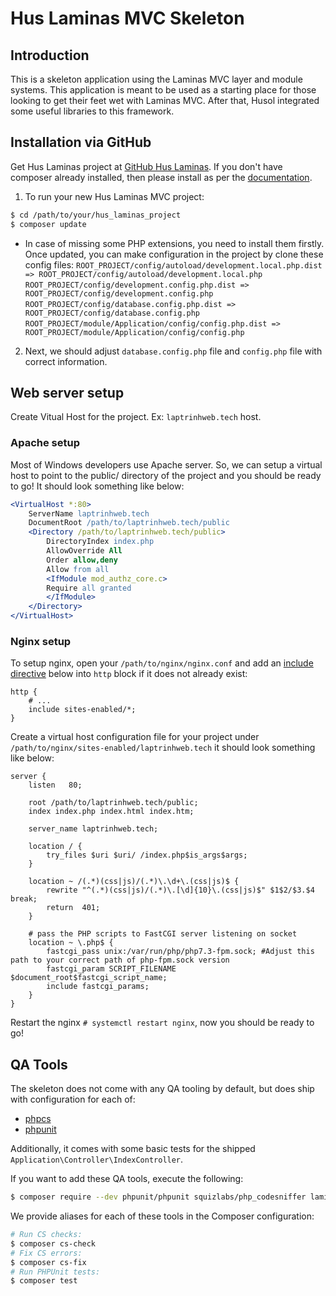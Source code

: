# Hus Laminas MVC Skeleton

## Introduction

This is a skeleton application using the Laminas MVC layer and module
systems. This application is meant to be used as a starting place for those
looking to get their feet wet with Laminas MVC. After that, Husol integrated some useful libraries to this framework.

## Installation via GitHub

Get Hus Laminas project at [GitHub Hus Laminas](https://github.com/husol/hus-laminas).
If you don't have composer already installed,
then please install as per the [documentation](https://getcomposer.org/doc/00-intro.md).

1. To run your new Hus Laminas MVC project:

```bash
$ cd /path/to/your/hus_laminas_project
$ composer update
```
* In case of missing some PHP extensions, you need to install them firstly.
Once updated, you can make configuration in the project by clone these config files:
`ROOT_PROJECT/config/autoload/development.local.php.dist => ROOT_PROJECT/config/autoload/development.local.php`
`ROOT_PROJECT/config/development.config.php.dist => ROOT_PROJECT/config/development.config.php`
`ROOT_PROJECT/config/database.config.php.dist => ROOT_PROJECT/config/database.config.php`
`ROOT_PROJECT/module/Application/config/config.php.dist => ROOT_PROJECT/module/Application/config/config.php`

2. Next, we should adjust `database.config.php` file and `config.php` file with correct information.

## Web server setup

Create Vitual Host for the project. Ex: `laptrinhweb.tech` host.

### Apache setup

Most of Windows developers use Apache server. So, we can setup a virtual host to point to the public/ directory of the
project and you should be ready to go! It should look something like below:

```apache
<VirtualHost *:80>
    ServerName laptrinhweb.tech
    DocumentRoot /path/to/laptrinhweb.tech/public
    <Directory /path/to/laptrinhweb.tech/public>
        DirectoryIndex index.php
        AllowOverride All
        Order allow,deny
        Allow from all
        <IfModule mod_authz_core.c>
        Require all granted
        </IfModule>
    </Directory>
</VirtualHost>
```

### Nginx setup

To setup nginx, open your `/path/to/nginx/nginx.conf` and add an
[include directive](http://nginx.org/en/docs/ngx_core_module.html#include) below
into `http` block if it does not already exist:

```nginx
http {
    # ...
    include sites-enabled/*;
}
```

Create a virtual host configuration file for your project under `/path/to/nginx/sites-enabled/laptrinhweb.tech`
it should look something like below:

```nginx
server {
    listen   80;

    root /path/to/laptrinhweb.tech/public;
    index index.php index.html index.htm;

    server_name laptrinhweb.tech;

    location / {
        try_files $uri $uri/ /index.php$is_args$args;
    }

    location ~ /(.*)(css|js)/(.*)\.\d+\.(css|js)$ {
        rewrite "^(.*)(css|js)/(.*)\.[\d]{10}\.(css|js)$" $1$2/$3.$4 break;
        return  401;
    }

    # pass the PHP scripts to FastCGI server listening on socket
    location ~ \.php$ {
        fastcgi_pass unix:/var/run/php/php7.3-fpm.sock; #Adjust this path to your correct path of php-fpm.sock version
        fastcgi_param SCRIPT_FILENAME $document_root$fastcgi_script_name;
        include fastcgi_params;
    }
}
```

Restart the nginx `# systemctl restart nginx`, now you should be ready to go!

## QA Tools

The skeleton does not come with any QA tooling by default, but does ship with
configuration for each of:

- [phpcs](https://github.com/squizlabs/php_codesniffer)
- [phpunit](https://phpunit.de)

Additionally, it comes with some basic tests for the shipped
`Application\Controller\IndexController`.

If you want to add these QA tools, execute the following:

```bash
$ composer require --dev phpunit/phpunit squizlabs/php_codesniffer laminas/laminas-test
```

We provide aliases for each of these tools in the Composer configuration:

```bash
# Run CS checks:
$ composer cs-check
# Fix CS errors:
$ composer cs-fix
# Run PHPUnit tests:
$ composer test
```
